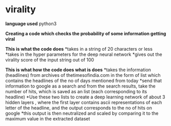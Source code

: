 # virality

**language used** 
  python3

**Creating a code which checks the probability of some information getting viral**

**This is what the code does**
  *takes in a string of 20 characters or less
  *takes in the hyper parameters for the deep neural network
  *gives out the virality score of the input string out of 100

**This is what how the code does what is does**
  *takes the information (headlines) from archives of thetimesofindia.com in the form of list which contains the headlines of the no of days mentioned from today
  *send that information to google as a search and from the search results, take the number of hits, which is saved as an list (each corresponding to its headline)
  *Use these two lists to create a deep learning network of about 3 hidden layers , where the first layer contains ascii representations of each letter of the headline, and the output corresponds to the no of hits on google
  *this output is then neutralized and scaled by comparing it to the maximum value in the extracted dataset
